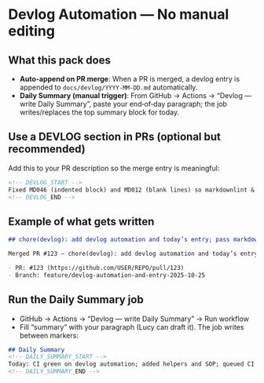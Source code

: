 # Devlog Automation — No manual editing

## What this pack does
- **Auto-append on PR merge**: When a PR is merged, a devlog entry is appended to `docs/devlog/YYYY-MM-DD.md` automatically.
- **Daily Summary (manual trigger)**: From GitHub → Actions → “Devlog — write Daily Summary”, paste your end‑of‑day paragraph; the job writes/replaces the top summary block for today.

## Use a DEVLOG section in PRs (optional but recommended)
Add this to your PR description so the merge entry is meaningful:
```md
<!-- DEVLOG_START -->
Fixed MD046 (indented block) and MD012 (blank lines) so markdownlint & quality jobs pass in CI.
<!-- DEVLOG_END -->
```

## Example of what gets written
```md
## chore(devlog): add devlog automation and today’s entry; pass markdownlint

Merged PR #123 — chore(devlog): add devlog automation and today’s entry; pass markdownlint

- PR: #123 (https://github.com/USER/REPO/pull/123)
- Branch: feature/devlog-automation-and-entry-2025-10-25
```

## Run the Daily Summary job
- GitHub → Actions → “Devlog — write Daily Summary” → Run workflow
- Fill “summary” with your paragraph (Lucy can draft it). The job writes between markers:
```md
## Daily Summary
<!-- DAILY_SUMMARY_START -->
Today: CI green on devlog automation; added helpers and SOP; queued CI lint workflow.
<!-- DAILY_SUMMARY_END -->
```